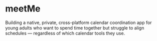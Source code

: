 # meetMe
Building a native, private, cross-platform calendar coordination app for young adults who want to spend time together but struggle to align schedules — regardless of which calendar tools they use.
